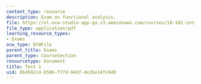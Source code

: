 ```yaml
---
content_type: resource
description: Exam on functional analysis.
file: https://ol-ocw-studio-app-qa.s3.amazonaws.com/courses/18-102-introduction-to-functional-analysis-spring-2009/8b4502c4b586f77d94d7de2be14fc949_MIT18_102s09_exam_test01.pdf
file_type: application/pdf
learning_resource_types:
- Exams
ocw_type: OCWFile
parent_title: Exams
parent_type: CourseSection
resourcetype: Document
title: Test 1
uid: 8b4502c4-b586-f77d-94d7-de2be14fc949
---
```

